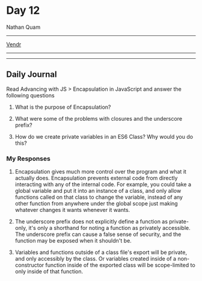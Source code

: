 # Day 12
Nathan Quam

---

[Vendr](https://github.com/NathanMQuam/Vendr)

---
---

## Daily Journal

Read Advancing with JS > Encapsulation in JavaScript and answer the following questions

1. What is the purpose of Encapsulation?

2. What were some of the problems with closures and the underscore prefix?

3. How do we create private variables in an ES6 Class? Why would you do this?

### My Responses

1. Encapsulation gives much more control over the program and what it actually does. Encapsulation prevents external code from directly interacting with any of the internal code. For example, you could take a global variable and put it into an instance of a class, and only allow functions called on that class to change the variable, instead of any other function from anywhere under the global scope just making whatever changes it wants whenever it wants.

2. The underscore prefix does not explicitly define a function as private-only, it's only a shorthand for noting a function as privately accessible. The underscore prefix can cause a false sense of security, and the function may be exposed when it shouldn't be.

3. Variables and functions outside of a class file's export will be private, and only accessibly by the class. Or variables created inside of a non-constructor function inside of the exported class will be scope-limited to only inside of that function.
